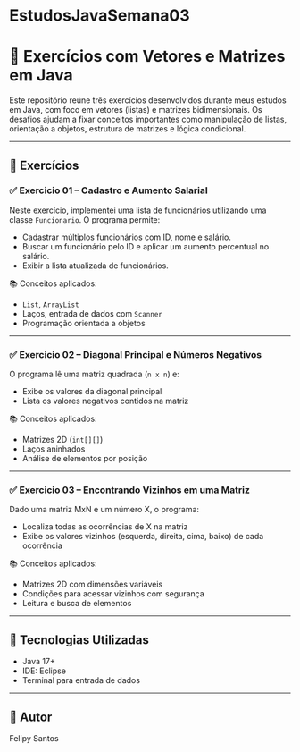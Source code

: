 # EstudosJavaSemana03
# 🧠 Exercícios com Vetores e Matrizes em Java

Este repositório reúne três exercícios desenvolvidos durante meus estudos em Java, com foco em vetores (listas) e matrizes bidimensionais. Os desafios ajudam a fixar conceitos importantes como manipulação de listas, orientação a objetos, estrutura de matrizes e lógica condicional.

---

## 📌 Exercícios

### ✅ Exercicio 01 – Cadastro e Aumento Salarial

Neste exercício, implementei uma lista de funcionários utilizando uma classe `Funcionario`. O programa permite:

- Cadastrar múltiplos funcionários com ID, nome e salário.
- Buscar um funcionário pelo ID e aplicar um aumento percentual no salário.
- Exibir a lista atualizada de funcionários.

📚 Conceitos aplicados:
- `List`, `ArrayList`
- Laços, entrada de dados com `Scanner`
- Programação orientada a objetos

---

### ✅ Exercicio 02 – Diagonal Principal e Números Negativos

O programa lê uma matriz quadrada (`n x n`) e:

- Exibe os valores da diagonal principal
- Lista os valores negativos contidos na matriz

📚 Conceitos aplicados:
- Matrizes 2D (`int[][]`)
- Laços aninhados
- Análise de elementos por posição

---

### ✅ Exercicio 03 – Encontrando Vizinhos em uma Matriz

Dado uma matriz MxN e um número X, o programa:

- Localiza todas as ocorrências de X na matriz
- Exibe os valores vizinhos (esquerda, direita, cima, baixo) de cada ocorrência

📚 Conceitos aplicados:
- Matrizes 2D com dimensões variáveis
- Condições para acessar vizinhos com segurança
- Leitura e busca de elementos

---

## 🚀 Tecnologias Utilizadas

- Java 17+
- IDE: Eclipse
- Terminal para entrada de dados

---

## 👤 Autor

Felipy Santos

